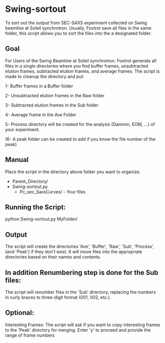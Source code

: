 # Swing-sortout
To sort out the output from SEC-SAXS experiment collected on Swing beamline at Soleil synchrotron.
Usually, Foxtrot save all files in the same folder, this script allows you to sort the files into the a designated folder.
## Goal 
For Users of the Swing Beamline at Soleil synchrotron. 
Foxtrot generate all files in a single directories where you find buffer frames, unsubtracted elution frames, subtracted elution frames, and average frames.
The script is made to cleanup the directory and put: 

1- Buffer frames in a Buffer folder 

2- Unsubtracted elution frames in the Raw folder 

3- Subtracted elution frames in the Sub folder 

4- Average frame in the Ave Folder 

5- Process directory will be created for the analysis (Dammin, EOM,  ...) of your experiment.

(6- A peak folder can be created to add if you know the file number of the peak) 

##  Manual 
Place the script in the directory above folder you want to organize.
 
  - Parent_Directory/ 
  - Swing-sortout.py
       - Pc_sec_SaxsCurves/
                  - Your files

## Running the Script:

 python Swing-sortout.py MyFolder/

## Output 
 The script will create the directories 'Ave', 'Buffer', 'Raw', 'Sub', 'Process', (and 'Peak') if they don't exist.
It will move files into the appropriate directories based on their names and contents.

## In addition Renumbering step is done for the Sub files:

The script will renumber files in the 'Sub' directory, replacing the numbers in curly braces to three-digit format (001, 002, etc.).

## Optional: 

Interesting Frames:
 The script will ask if you want to copy interesting frames to the 'Peak' directory for merging.
 Enter 'y' to proceed and provide the range of frame numbers

